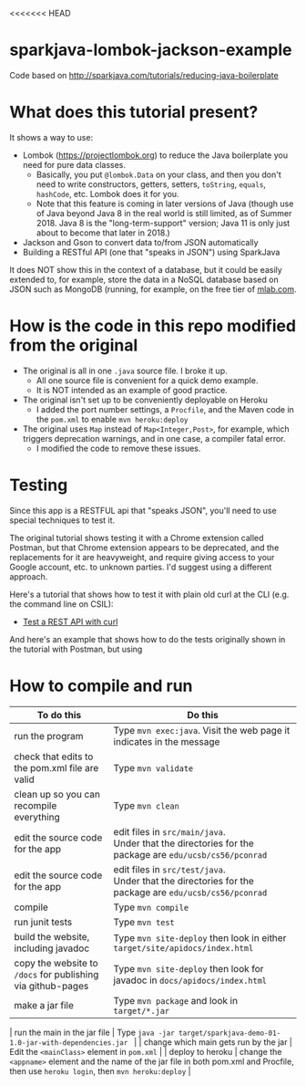 <<<<<<< HEAD
# sparkjava-lombok-jackson-example
Code based on http://sparkjava.com/tutorials/reducing-java-boilerplate

# What does this tutorial present?

It shows a way to use:
* Lombok (<https://projectlombok.org>) to reduce the Java boilerplate you need for pure data classes.
   * Basically, you put `@lombok.Data` on your class, and then you don't need to write constructors, getters,
      setters, `toString`, `equals`, `hashCode`, etc.   Lombok does it for you.
   * Note that this feature is coming in later versions of Java (though use of Java beyond Java 8 in the real
      world is still limited, as of Summer 2018.   Java 8 is the "long-term-support" version; Java 11 is only
      just about to become that later in 2018.)
* Jackson and Gson to convert data to/from JSON automatically
* Building a RESTful API (one that "speaks in JSON") using SparkJava

It does NOT show this in the context of a database, but it could be easily extended to, for example, store the
data in a NoSQL database based on JSON such as MongoDB (running, for example, on the free tier of [mlab.com](https://mlab.com/).

# How is the code in this repo modified from the original

* The original is all in one `.java` source file.  I broke it up.
   * All one source file is convenient for a  quick demo example.
   * It is NOT intended as an example of good practice.
* The original isn't set up to be conveniently deployable on Heroku
   * I added the port number settings, a `Procfile`, and the Maven code in the `pom.xml` to enable `mvn heroku:deploy`
* The original uses `Map` instead of `Map<Integer,Post>`, for example, which triggers deprecation warnings, and in one case, a compiler fatal error.
   * I modified the code to remove these issues.


   
# Testing

Since this app is a RESTFUL api that "speaks JSON", you'll need to use special techniques to test it.


The original tutorial shows testing it with a Chrome extension called Postman, but that Chrome extension
appears to be deprecated, and the replacements for it are heavyweight, and require giving access to your
Google account, etc. to unknown parties.  I'd suggest using a different approach.

Here's a tutorial that shows how to test it with plain old curl at the CLI (e.g. the command line on CSIL):

* [Test a REST API with curl](https://www.baeldung.com/curl-rest)

And here's an example that shows how to do the tests originally shown in the tutorial with Postman, but
using 




# How to compile and run

| To do this | Do this |
| -----------|-----------|
| run the program | Type `mvn exec:java`.  Visit the web page it indicates in the message |
| check that edits to the pom.xml file are valid | Type `mvn validate` |
| clean up so you can recompile everything  | Type `mvn clean` |
| edit the source code for the app | edit files in `src/main/java`.<br>Under that the directories for the package are `edu/ucsb/cs56/pconrad`  |
| edit the source code for the app | edit files in `src/test/java`.<br>Under that the directories for the package are `edu/ucsb/cs56/pconrad`  |
| compile    | Type `mvn compile` |
| run junit tests | Type `mvn test` |
| build the website, including javadoc | Type `mvn site-deploy` then look in either `target/site/apidocs/index.html`  |
| copy the website to `/docs` for publishing via github-pages | Type `mvn site-deploy` then look for javadoc in `docs/apidocs/index.html` |	
| make a jar file | Type `mvn package` and look in `target/*.jar` |

| run the main in the jar file | Type `java -jar target/sparkjava-demo-01-1.0-jar-with-dependencies.jar ` |
| change which main gets run by the jar | Edit the `<mainClass>` element in `pom.xml` |
| deploy to heroku | change the `<appname>` element and the name of the jar file in both pom.xml and Procfile, then use `heroku login`, then `mvn heroku:deploy` |


